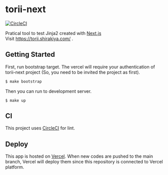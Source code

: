 # torii-next
[![CircleCI](https://circleci.com/gh/shirakiya/torii-next/tree/main.svg?style=svg)](https://circleci.com/gh/shirakiya/torii-next/tree/main)  
  
Pratical tool to test Jinja2 created with [Next.js](https://nextjs.org/)  
Visit https://torii.shirakiya.com/ .

## Getting Started
First, run bootstrap target. The vercel will require your authentication of torii-next project (So, you need to be invited the project as first).

```bash
$ make bootstrap
```

Then you can run to development server.

```
$ make up
```


## CI
This project uses [CircleCI](https://app.circleci.com/pipelines/github/shirakiya/torii-next) for lint.


## Deploy
This app is hosted on [Vercel](https://vercel.com/). When new codes are pushed to the main branch, Vercel will deploy them since this repository is connected to Vercel platform.
